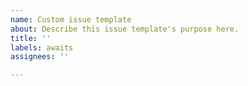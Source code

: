```yaml
---
name: Custom issue template
about: Describe this issue template's purpose here.
title: ''
labels: awaits
assignees: ''

---
```



